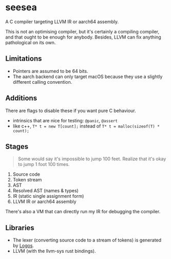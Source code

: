 # seesea

A C compiler targeting LLVM IR or aarch64 assembly. 

This is not an optimising compiler, but it's certainly a compiling compiler, 
and that ought to be enough for anybody. Besides, LLVM can fix anything pathological on its own.

## Limitations 

- Pointers are assumed to be 64 bits. 
- The aarch backend can only target macOS because they use a slightly different calling convention.

## Additions

There are flags to disable these if you want pure C behaviour. 

- intrinsics that are nice for testing: `@panic`, `@assert`
- like c++, `T* t = new T[count];` instead of `T* t = malloc(sizeof(T) * count);`

## Stages

> Some would say it's impossible to jump 100 feet. Realize that it's okay to jump 1 foot 100 times. 

1. Source code
2. Token stream 
3. AST 
4. Resolved AST (names & types)
5. IR (static single assignment form)
6. LLVM IR or aarch64 assembly

There's also a VM that can directly run my IR for debugging the compiler.

## Libraries

- The lexer (converting source code to a stream of tokens) is generated by [Logos](https://crates.io/crates/logos). 
- LLVM (with the llvm-sys rust bindings).
